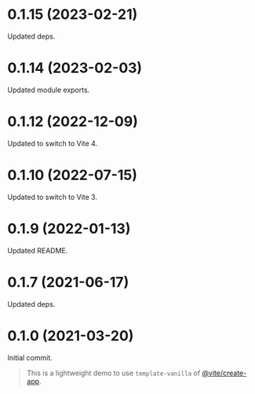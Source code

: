 # 0.1.15 (2023-02-21)

Updated deps.

# 0.1.14 (2023-02-03)

Updated module exports.

# 0.1.12 (2022-12-09)

Updated to switch to Vite 4.

# 0.1.10 (2022-07-15)

Updated to switch to Vite 3.

# 0.1.9 (2022-01-13)

Updated README.

# 0.1.7 (2021-06-17)

Updated deps.

# 0.1.0 (2021-03-20)

Initial commit.

> This is a lightweight demo to use `template-vanilla` of [@vite/create-app](https://github.com/vitejs/vite/tree/main/packages/create-app).
